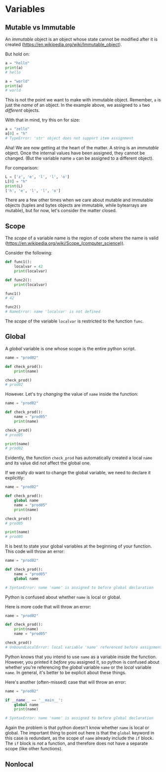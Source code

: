 # Variables

## Mutable vs Immutable

An *immutable* object is an object whose state cannot be modified after it is created (https://en.wikipedia.org/wiki/Immutable_object).

But hold on:

```python
a = "hello"
print(a)
# hello

a = "world"
print(a)
# world
```

This is not the point we want to make with immutable object.  Remember, `a` is just the *name* of an object.  In the example above, we assigned to `a` two *different* objects.

With that in mind, try this on for size:

```python
a = "zello"
a[0] = "h"
# TypeError: 'str' object does not support item assignment
```

Aha!  We are now getting at the heart of the matter.  A string is an *immutable* object.  Once the internal values have been assigned, they cannot be changed.  (But the variable name `a` can be assigned to a different object).

For comparison:

```python
L = ['z', 'e', 'l', 'l', 'o']
L[0] = "h"
print(L)
['h', 'e', 'l', 'l', 'o']
```

There are a few other times when we care about mutable and immutable objects (tuples and bytes objects are immutable, while bytearrays are mutable), but for now, let's consider the matter closed.

## Scope

The *scope* of a variable name is the region of code where the name is valid (https://en.wikipedia.org/wiki/Scope_(computer_science)).

Consider the following:

```python
def func1():
    localvar = 42
    print(localvar)

def func2():
    print(localvar)

func1()
# 42

func2()
# NameError: name 'localvar' is not defined
```

The *scope* of the variable `localvar` is restricted to the function `func`.

## Global

A *global* variable is one whose scope is the entire python script.

```python
name = "prod02"

def check_prod():
    print(name)

check_prod()
# prod02
```

However.  Let's try *changing* the value of `name` inside the function:

```python
name = "prod02"

def check_prod():
    name = "prod05"
    print(name)

check_prod()
# prod05

print(name)
# prod02
```

Evidently, the function `check_prod` has automatically created a local `name` and its value did *not* affect the global one.

If we really *do* want to change the global variable, we need to declare it explicitly:

```python
name = "prod02"

def check_prod():
    global name
    name = "prod05"
    print(name)

check_prod()
# prod05

print(name)
# prod05
```

It is best to state your global variables at the beginning of your function.  This code will throw an error:

```python
name = "prod02"

def check_prod():
    name = "prod05"
    global name

# SyntaxError: name 'name' is assigned to before global declaration
```

Python is confused about whether `name` is local or global.

Here is more code that will throw an error:

```python
name = "prod02"

def check_prod():
    print(name)
    name = "prod05"

check_prod()
# UnboundLocalError: local variable 'name' referenced before assignment
```

Python knows that you intend to use `name` as a variable inside the function.  However, you printed it *before* you assigned it, so python is confused about whether you're referencing the *global* variable `name` or the *local* variable `name`.  In general, it's better to be explicit about these things.

Here's another (often-missed) case that will throw an error:

```python
name = "prod02"

if __name__ == '__main__':
    global name
    print(name)

# SyntaxError: name 'name' is assigned to before global declaration
```

Again the problem is that python doesn't know whether `name` is local or global.  The important thing to point out here is that the `global` keyword in this case is redundant, as the scope of `name` already include the `if` block.  The `if` block is *not* a function, and therefore does not have a separate scope (like other functions).

## Nonlocal
